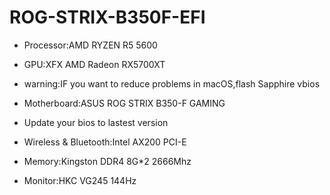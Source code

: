 # ROG-STRIX-B350F-EFI
* Processor:AMD RYZEN R5 5600

* GPU:XFX AMD Radeon RX5700XT
 
* warning:IF you want to reduce problems in macOS,flash Sapphire vbios

* Motherboard:ASUS ROG STRIX B350-F GAMING

* Update your bios to lastest version

* Wireless & Bluetooth:Intel AX200 PCI-E

* Memory:Kingston DDR4 8G*2 2666Mhz

* Monitor:HKC VG245 144Hz
